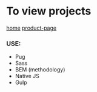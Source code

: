 # To view projects

[home](https://hyubert.github.io/supler/index.html)
[product-page](https://hyubert.github.io/supler/index.html)

### USE:

- Pug
- Sass
- BEM (methodology)
- Native JS
- Gulp
